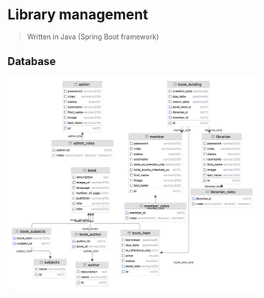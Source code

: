 # Library management

> Written in Java (Spring Boot framework)

## Database

![database](admin.png)

